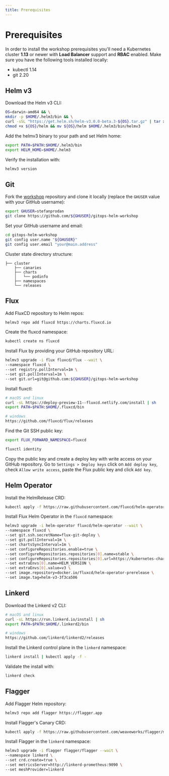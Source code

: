 ```yaml
---
title: Prerequisites
---
```


# Prerequisites

In order to install the workshop prerequisites you'll need a Kubernetes cluster **1.13**
or newer with **Load Balancer** support and **RBAC** enabled.
Make sure you have the following tools installed locally:
* kubectl 1.14
* git 2.20

## Helm v3

Download the Helm v3 CLI:

```sh
OS=darwin-amd64 && \
mkdir -p $HOME/.helm3/bin && \
curl -sSL "https://get.helm.sh/helm-v3.0.0-beta.3-${OS}.tar.gz" | tar xvz && \
chmod +x ${OS}/helm && mv ${OS}/helm $HOME/.helm3/bin/helmv3
```

Add the helmv3 binary to your path and set Helm home:

```sh
export PATH=$PATH:$HOME/.helm3/bin
export HELM_HOME=$HOME/.helm3
```

Verify the installation with:

```sh
helmv3 version
```

## Git

Fork the [workshop](https://github.com/stefanprodan/gitops-helm-workshop) repository
and clone it locally (replace the `GHUSER` value with your GitHub username):

```sh
export GHUSER=stefanprodan
git clone https://github.com/${GHUSER}/gitops-helm-workshop
```

Set your GitHub username and email:

```sh
cd gitops-helm-workshop
git config user.name "${GHUSER}"
git config user.email "your@main.address"
```

Cluster state directory structure:

```
├── cluster
    ├── canaries
    ├── charts
    │   └── podinfo
    ├── namespaces
    └── releases
```

## Flux

Add FluxCD repository to Helm repos:

```sh
helmv3 repo add fluxcd https://charts.fluxcd.io
```

Create the fluxcd namespace:

```sh
kubectl create ns fluxcd
```

Install Flux by providing your GitHub repository URL:

```sh
helmv3 upgrade -i flux fluxcd/flux --wait \
--namespace fluxcd \
--set registry.pollInterval=1m \
--set git.pollInterval=1m \
--set git.url=git@github.com:${GHUSER}/gitops-helm-workshop
```

Install fluxctl:

```sh
# macOS and linux
curl -sL https://deploy-preview-11--fluxcd.netlify.com/install | sh
export PATH=$PATH:$HOME/.fluxcd/bin

# windows
https://github.com/fluxcd/flux/releases
```

Find the Git SSH public key:

```sh
export FLUX_FORWARD_NAMESPACE=fluxcd

fluxctl identity
```

Copy the public key and create a deploy key with write access on your GitHub repository.
Go to `Settings > Deploy keys` click on `Add deploy key`, check `Allow write access`,
paste the Flux public key and click `Add key`.

## Helm Operator

Install the HelmRelease CRD:

```sh
kubectl apply -f https://raw.githubusercontent.com/fluxcd/helm-operator/helm-v3/deploy/flux-helm-release-crd.yaml
```

Install Flux Helm Operator in the `fluxcd` namespace:

```sh
helmv3 upgrade -i helm-operator fluxcd/helm-operator --wait \
--namespace fluxcd \
--set git.ssh.secretName=flux-git-deploy \
--set git.pollInterval=1m \
--set chartsSyncInterval=1m \
--set configureRepositories.enable=true \
--set configureRepositories.repositories[0].name=stable \
--set configureRepositories.repositories[0].url=https://kubernetes-charts.storage.googleapis.com \
--set extraEnvs[0].name=HELM_VERSION \
--set extraEnvs[0].value=v3 \
--set image.repository=docker.io/fluxcd/helm-operator-prerelease \
--set image.tag=helm-v3-3f3ca506
```

## Linkerd

Download the Linkerd v2 CLI:

```sh
# macOS and linux
curl -sL https://run.linkerd.io/install | sh
export PATH=$PATH:$HOME/.linkerd2/bin

# windows
https://github.com/linkerd/linkerd2/releases
```

Install the Linkerd control plane in the `linkerd` namespace:

```sh
linkerd install | kubectl apply -f -
```

Validate the install with:

```sh
linkerd check
```

## Flagger

Add Flagger Helm repository:

```sh
helmv3 repo add flagger https://flagger.app
```

Install Flagger's Canary CRD:

```sh
kubectl apply -f https://raw.githubusercontent.com/weaveworks/flagger/master/artifacts/flagger/crd.yaml
```

Install Flagger in the `linkerd` namespace:

```sh
helmv3 upgrade -i flagger flagger/flagger --wait \
--namespace linkerd \
--set crd.create=true \
--set metricsServer=http://linkerd-prometheus:9090 \
--set meshProvider=linkerd
```

